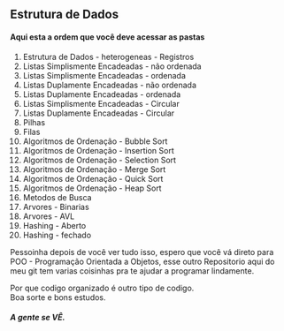 ## Estrutura de Dados

#### Aqui esta a ordem que você deve acessar as pastas


1. Estrutura de Dados - heterogeneas - Registros
2. Listas Simplismente Encadeadas - não ordenada
3. Listas Simplismente Encadeadas - ordenada
4. Listas Duplamente Encadeadas - não ordenada
5. Listas Duplamente Encadeadas - ordenada
6. Listas Simplismente Encadeadas - Circular
7. Listas Duplamente Encadeadas - Circular
8. Pilhas
9. Filas
10. Algoritmos de Ordenação - Bubble Sort
11. Algoritmos de Ordenação - Insertion Sort
12. Algoritmos de Ordenação - Selection Sort
13. Algoritmos de Ordenação - Merge Sort
14. Algoritmos de Ordenação - Quick Sort
15. Algoritmos de Ordenação - Heap Sort
16. Metodos de Busca
17. Arvores - Binarias
18. Arvores - AVL
19. Hashing - Aberto
20. Hashing - fechado



Pessoinha depois de você ver tudo isso, espero que você vá direto para POO - Programação Orientada a Objetos, esse outro Repositorio aqui do meu git tem varias coisinhas pra te ajudar a programar lindamente.

Por que codigo organizado é outro tipo de codigo.
<br>
Boa sorte e bons estudos.

##### A gente se VÊ.
